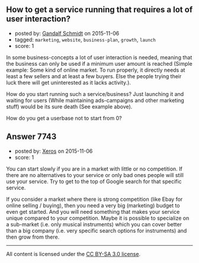 ## How to get a service running that requires a lot of user interaction?

- posted by: [Gandalf Schmidt](https://stackexchange.com/users/6868665/gandalf-schmidt) on 2015-11-06
- tagged: `marketing`, `website`, `business-plan`, `growth`, `launch`
- score: 1

In some business-concepts a lot of user interaction is needed, meaning that the business can only be used if a minimum user amount is reached  (Simple example: Some kind of online market. To run properly, it directly needs at least a few sellers and at least a few buyers. Else the people trying their luck there will get uninterested as it lacks activity.).

How do you start running such a service/business? Just launching it and waiting for users (While maintaining ads-campaigns and other marketing stuff) would be its sure death (See example above).

How do you get a userbase not to start from 0?


## Answer 7743

- posted by: [Xeros](https://stackexchange.com/users/6984932/xeros) on 2015-11-06
- score: 1

You can start slowly if you are in a market with little or no competition. If there are no alternatives to your service or only bad ones people will still use your service. Try to get to the top of Google search for that specific service.

If you consider a market where there is strong competition (like Ebay for online selling / buying), then you need a very big (marketing) budget to even get started. And you will need something that makes your service unique compared to your competition. Maybe it is possible to specialize on a sub-market (i.e. only musical instruments) which you can cover better than a big company (i.e. very specific search options for instruments) and then grow from there.



---

All content is licensed under the [CC BY-SA 3.0 license](https://creativecommons.org/licenses/by-sa/3.0/).
